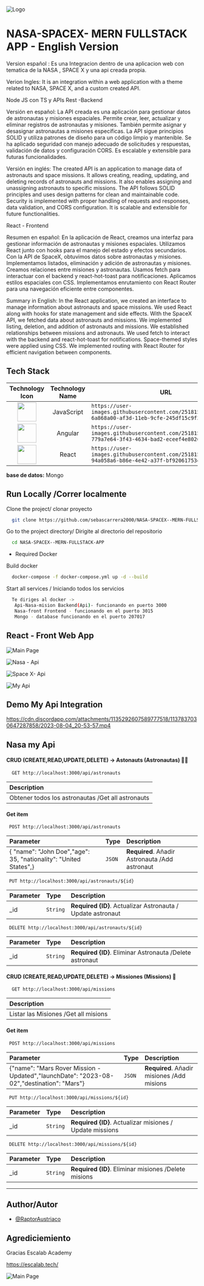 
![Logo](https://media.discordapp.net/attachments/1135292607589777518/1135322335847665684/Astron__1_-removebg-preview.png)


# NASA-SPACEX- MERN FULLSTACK APP - English Version

Version español : Es una Integracion dentro  de una aplicacion web con tematica de la NASA , SPACE X y una api creada propia.

Verion Ingles: It is an integration within a web application with a theme related to NASA, SPACE X, and a custom created API.

Node JS con TS y APIs Rest -Backend

Versión en español:
La API creada es una aplicación para gestionar datos de astronautas y misiones espaciales. Permite crear, leer, actualizar y eliminar registros de astronautas y misiones. También permite asignar y desasignar astronautas a misiones específicas. La API sigue principios SOLID y utiliza patrones de diseño para un código limpio y mantenible. Se ha aplicado seguridad con manejo adecuado de solicitudes y respuestas, validación de datos y configuración CORS. Es escalable y extensible para futuras funcionalidades.

Versión en inglés:
The created API is an application to manage data of astronauts and space missions. It allows creating, reading, updating, and deleting records of astronauts and missions. It also enables assigning and unassigning astronauts to specific missions. The API follows SOLID principles and uses design patterns for clean and maintainable code. Security is implemented with proper handling of requests and responses, data validation, and CORS configuration. It is scalable and extensible for future functionalities.

React - Frontend 

Resumen en español:
En la aplicación de React, creamos una interfaz para gestionar información de astronautas y misiones espaciales. Utilizamos React junto con hooks para el manejo del estado y efectos secundarios. Con la API de SpaceX, obtuvimos datos sobre astronautas y misiones. Implementamos listados, eliminación y adición de astronautas y misiones. Creamos relaciones entre misiones y astronautas. Usamos fetch para interactuar con el backend y react-hot-toast para notificaciones. Aplicamos estilos espaciales con CSS. Implementamos enrutamiento con React Router para una navegación eficiente entre componentes.

Summary in English:
In the React application, we created an interface to manage information about astronauts and space missions. We used React along with hooks for state management and side effects. With the SpaceX API, we fetched data about astronauts and missions. We implemented listing, deletion, and addition of astronauts and missions. We established relationships between missions and astronauts. We used fetch to interact with the backend and react-hot-toast for notifications. Space-themed styles were applied using CSS. We implemented routing with React Router for efficient navigation between components.


## Tech Stack

|                                                        Technology Icon                                                        | Technology Name | URL                                                                                                     |
| :---------------------------------------------------------------------------------------------------------------------------: | :-------------: | ------------------------------------------------------------------------------------------------------- |
| <img height="50" src="https://user-images.githubusercontent.com/25181517/117447155-6a868a00-af3d-11eb-9cfe-245df15c9f3f.png"> |   JavaScript    | `https://user-images.githubusercontent.com/25181517/117447155-6a868a00-af3d-11eb-9cfe-245df15c9f3f.png` |
| <img height="50" src="https://user-images.githubusercontent.com/25181517/183890595-779a7e64-3f43-4634-bad2-eceef4e80268.png"> |     Angular     | `https://user-images.githubusercontent.com/25181517/183890595-779a7e64-3f43-4634-bad2-eceef4e80268.png` |
| <img height="50" src="https://user-images.githubusercontent.com/25181517/183897015-94a058a6-b86e-4e42-a37f-bf92061753e5.png"> |      React      | `https://user-images.githubusercontent.com/25181517/183897015-94a058a6-b86e-4e42-a37f-bf92061753e5.png` |

**base de datos:** Mongo 
## Run Locally /Correr localmente

Clone the project/ clonar proyecto

```bash
  git clone https://github.com/sebascarrera2000/NASA-SPACEX--MERN-FULLSTACK-APP
```

Go to the project directory/ Dirigite al directorio del repositorio

```bash
  cd NASA-SPACEX--MERN-FULLSTACK-APP
```
* Required Docker

Build docker 

```bash
  docker-compose -f docker-compose.yml up -d --build
```

Start all services / Iniciando todos los servicios

```bash
  Te diriges al docker -> 
   Api-Nasa-mision Backend(Api)- funcionando en puerto 3000
   Nasa-front Frontend - funcionando en el puerto 3015
   Mongo - database funcionando en el puerto 207017
```



## React - Front Web App

![Main Page](https://cdn.discordapp.com/attachments/1135292607589777518/1137836003143463002/image.png)

![Nasa - Api ](https://media.discordapp.net/attachments/1135292607589777518/1137836125898162277/image.png?width=1202&height=676)

![ Space X- Api ](https://media.discordapp.net/attachments/1135292607589777518/1137836556435062885/image.png?width=1196&height=676)

![ My Api ](https://media.discordapp.net/attachments/1135292607589777518/1137837632789946488/image.png?width=1395&height=676)
## Demo My Api Integration

https://cdn.discordapp.com/attachments/1135292607589777518/1137837030647287858/2023-08-04_20-53-57.mp4

## Nasa my Api 

#### CRUD (CREATE,READ,UPDATE,DELETE) -> Astonauts (Astronautas) 👨‍🚀

```http
  GET http://localhost:3000/api/astronauts
```

|  Description                |
|:------------------------- |
| Obtener todos los astronautas /Get all astronauts |

#### Get item

```http
 POST http://localhost:3000/api/astronauts
```

| Parameter | Type     | Description                       |
| :-------- | :------- | :-------------------------------- |
| {  "name": "John Doe","age": 35, "nationality": "United States",}    | `JSON` | **Required**. Añadir Astronauta /Add astronaut |


```http
 PUT http://localhost:3000/api/astronauts/${id}
```

| Parameter | Type     | Description                       |
| :-------- | :------- | :-------------------------------- |
| _id   | `String` | **Required {ID}**. Actualizar Astronauta  / Update astronaut |


```http
 DELETE http://localhost:3000/api/astronauts/${id}
```

| Parameter | Type     | Description                       |
| :-------- | :------- | :-------------------------------- |
| _id   | `String` | **Required {ID}**. Eliminar Astronauta  /Delete astronaut |


#### CRUD (CREATE,READ,UPDATE,DELETE) -> Missiones (Missions) 🚀

```http
  GET http://localhost:3000/api/missions
```

|  Description                |
|:------------------------- |
| Listar las Misiones /Get all misions |

#### Get item

```http
 POST http://localhost:3000/api/missions
```

| Parameter | Type     | Description                       |
| :-------- | :------- | :-------------------------------- |
| {"name": "Mars Rover Mission - Updated","launchDate": "2023-08-02","destination": "Mars"}   | `JSON` | **Required**. Añadir misiones /Add misions |


```http
 PUT http://localhost:3000/api/missions/${id}
```

| Parameter | Type     | Description                       |
| :-------- | :------- | :-------------------------------- |
| _id   | `String` | **Required {ID}**. Actualizar misiones  / Update missions|


```http
 DELETE http://localhost:3000/api/missions/${id}
```

| Parameter | Type     | Description                       |
| :-------- | :------- | :-------------------------------- |
| _id   | `String` | **Required {ID}**. Eliminar misiones  /Delete misions |


---

## Author/Autor

- [@RaptorAustriaco](https://github.com/sebascarrera2000)


## Agrediciemiento 

Gracias Escalab Academy 


https://escalab.tech/


![Main Page](https://media.discordapp.net/attachments/1135292607589777518/1137668638099390485/Logo_escalab1.png)
